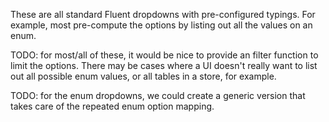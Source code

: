 These are all standard Fluent dropdowns with pre-configured typings.
For example, most pre-compute the options by listing out all the values on an enum.

TODO: for most/all of these, it would be nice to provide an filter function to limit the options.
There may be cases where a UI doesn't really want to list out all possible enum values, or all tables in a store, for example.

TODO: for the enum dropdowns, we could create a generic version that takes care of the repeated enum option mapping.
